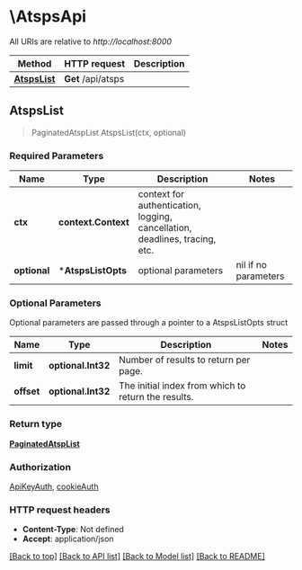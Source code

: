 # \AtspsApi

All URIs are relative to *http://localhost:8000*

Method | HTTP request | Description
------------- | ------------- | -------------
[**AtspsList**](AtspsApi.md#AtspsList) | **Get** /api/atsps | 



## AtspsList

> PaginatedAtspList AtspsList(ctx, optional)



### Required Parameters


Name | Type | Description  | Notes
------------- | ------------- | ------------- | -------------
**ctx** | **context.Context** | context for authentication, logging, cancellation, deadlines, tracing, etc.
 **optional** | ***AtspsListOpts** | optional parameters | nil if no parameters

### Optional Parameters

Optional parameters are passed through a pointer to a AtspsListOpts struct


Name | Type | Description  | Notes
------------- | ------------- | ------------- | -------------
 **limit** | **optional.Int32**| Number of results to return per page. | 
 **offset** | **optional.Int32**| The initial index from which to return the results. | 

### Return type

[**PaginatedAtspList**](PaginatedATSPList.md)

### Authorization

[ApiKeyAuth](../README.md#ApiKeyAuth), [cookieAuth](../README.md#cookieAuth)

### HTTP request headers

- **Content-Type**: Not defined
- **Accept**: application/json

[[Back to top]](#) [[Back to API list]](../README.md#documentation-for-api-endpoints)
[[Back to Model list]](../README.md#documentation-for-models)
[[Back to README]](../README.md)

